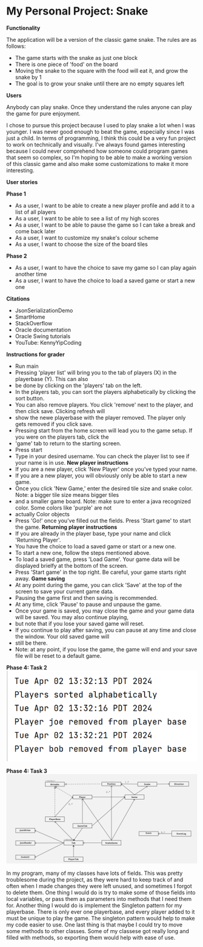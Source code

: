 # My Personal Project: Snake

**Functionality**

The application will be a version of the classic game snake. The rules are as follows:

- The game starts with the snake as just one block
- There is one piece of 'food' on the board
- Moving the snake to the square with the food will eat it, and grow the snake by 1
- The goal is to grow your snake until there are no empty squares left

**Users**

Anybody can play snake. Once they understand the rules anyone can play the game for pure enjoyment.

I chose to pursue this project because I used to play snake a lot when I 
was younger. I was never good enough to beat the game, especially since I 
was just a child. In terms of programming, I think this could be a very fun 
project to work on technically and visually. I've always found games interesting
because I could never comprehend how someone could program games that seem
so complex, so I'm hoping to be able to make a working version of this classic
game and also make some customizations to make it more interesting.

**User stories**

**Phase 1**
- As a user, I want to be able to create a new player profile and add it to a list of all players
- As a user, I want to be able to see a list of my high scores
- As a user, I want to be able to pause the game so I can take a break and come back later
- As a user, I want to customize my snake's colour scheme
- As a user, I want to choose the size of the board tiles

**Phase 2**
- As a user, I want to have the choice to save my game so I can play again another time
- As a user, I want to have the choice to load a saved game or start a new one

**Citations**
- JsonSerializationDemo
- SmartHome
- StackOverflow
- Oracle documentation
- Oracle Swing tutorials
- YouTube: KennyYipCoding

**Instructions for grader**
- Run main
- Pressing 'player list' will bring you to the tab of players (X) in the playerbase (Y). This can also
- be done by clicking on the 'players' tab on the left.
- In the players tab, you can sort the players alphabetically by clicking the sort button.
- You can also remove players. You click 'remove' next to the player, and then click save. Clicking refresh will
- show the newe playerbase with the player removed. The player only gets removed if you click save.
- Pressing start from the home screen will lead you to the game setup. If you were on the players tab, click the
- 'game' tab to return to the starting screen.
- Press start
- Type in your desired username. You can check the player list to see if your name is in use.
**New player instructions**
- If you are a new player, click 'New Player' once you've typed your name.
- If you are a new player, you will obviously only be able to start a new game.
- Once you click 'New Game,' enter the desired tile size and snake color. Note: a bigger tile size means bigger tiles
- and a smaller game board. Note: make sure to enter a java recognized color. Some colors like 'purple' are not
- actually Color objects
- Press 'Go!' once you've filled out the fields. Press 'Start game' to start the game.
**Returning player instructions**
- If you are already in the player base, type your name and click 'Returning Player'.
- You have the choice to load a saved game or start or a new one.
- To start a new one, follow the steps mentioned above.
- To load a saved game, press 'Load Game'. Your game data will be displayed brielfy at the bottom of the screen.
- Press 'Start game' in the top right. Be careful, your game starts right away.
**Game saving**
- At any point during the game, you can click 'Save' at the top of the screen to save your current game data.
- Pausing the game first and then saving is recommended.
- At any time, click 'Pause' to pause and unpause the game.
- Once your game is saved, you may close the game and your game data will be saved. You may also continue playing,
- but note that if you lose your saved game will reset.
- If you continue to play after saving, you can pause at any time and close the window. Your old saved game will
- still be there.
- Note: at any point, if you lose the game, the game will end and your save file will be reset to a default game.

**Phase 4: Task 2**
![Phase4eventlog](Phase4eventlog.png)

**Phase 4: Task 3**
![UML_Design_Diagram](UML_Design_Diagram.png)

In my program, many of my classes have lots of fields. This was pretty troublesome during the project, as they were
hard to keep track of and often when I made changes they were left unused, and sometimes I forgot to delete them.
One thing I would do is try to make some of those fields into local variables, or pass them as parameters into methods
that I need them for. Another thing I would do is implement the Singleton pattern for my playerbase. There is only ever
one playerbase, and every player added to it must be unique to play the game. The singleton pattern would help to make
my code easier to use. One last thing is that maybe I could try to move some methods to other classes. Some of my
classese got really long and filled with methods, so exporting them would help with ease of use.